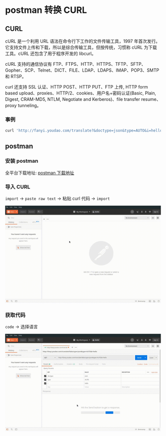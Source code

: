 # postman 转换 CURL

## CURL

cURL 是一个利用 URL 语法在命令行下工作的文件传输工具，1997 年首次发行。它支持文件上传和下载，所以是综合传输工具，但按传统，习惯称 cURL 为下载工具。cURL 还包含了用于程序开发的 libcurl。

cURL 支持的通信协议有 FTP、FTPS、HTTP、HTTPS、TFTP、SFTP、Gopher、SCP、Telnet、DICT、FILE、LDAP、LDAPS、IMAP、POP3、SMTP 和 RTSP。

curl 还支持 SSL 认证、HTTP POST、HTTP PUT、FTP 上传, HTTP form based upload、proxies、HTTP/2、cookies、用户名+密码认证(Basic, Plain, Digest, CRAM-MD5, NTLM, Negotiate and Kerberos)、file transfer resume、proxy tunneling。

### 事例

```bash
curl 'http://fanyi.youdao.com/translate?&doctype=json&type=AUTO&i=hello' -H 'Connection: keep-alive' -H 'Accept-Language: zh-CN,zh;q=0.9' --compressed
```

## postman

### 安装 postman

全平台下载地址: [postman 下载地址](https://www.getpostman.com/downloads/)

### 导入 CURL

`import` -> `paste raw text` -> 粘贴 curl 代码 -> `import`

![导入curl到postman](../screenshots/工具箱/postman转换curl/导入curl.gif)

### 获取代码

`code` -> 选择语言

![导入curl到postman](../screenshots/工具箱/postman转换curl/获取代码.gif)
